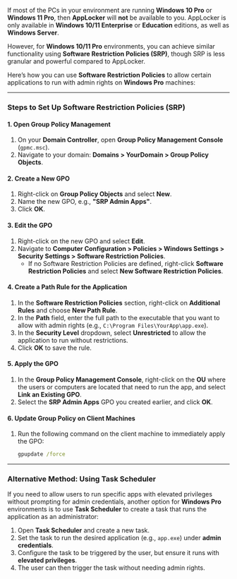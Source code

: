 If most of the PCs in your environment are running **Windows 10 Pro** or **Windows 11 Pro**, then **AppLocker** will **not** be available to you. AppLocker is only available in **Windows 10/11 Enterprise** or **Education** editions, as well as **Windows Server**.

However, for **Windows 10/11 Pro** environments, you can achieve similar functionality using **Software Restriction Policies (SRP)**, though SRP is less granular and powerful compared to AppLocker.

Here’s how you can use **Software Restriction Policies** to allow certain applications to run with admin rights on **Windows Pro** machines:

---

### Steps to Set Up Software Restriction Policies (SRP)

#### **1. Open Group Policy Management**
1. On your **Domain Controller**, open **Group Policy Management Console** (`gpmc.msc`).
2. Navigate to your domain: **Domains > YourDomain > Group Policy Objects**.

#### **2. Create a New GPO**
1. Right-click on **Group Policy Objects** and select **New**.
2. Name the new GPO, e.g., **"SRP Admin Apps"**.
3. Click **OK**.

#### **3. Edit the GPO**
1. Right-click on the new GPO and select **Edit**.
2. Navigate to **Computer Configuration > Policies > Windows Settings > Security Settings > Software Restriction Policies**.
   - If no Software Restriction Policies are defined, right-click **Software Restriction Policies** and select **New Software Restriction Policies**.

#### **4. Create a Path Rule for the Application**
1. In the **Software Restriction Policies** section, right-click on **Additional Rules** and choose **New Path Rule**.
2. In the **Path** field, enter the full path to the executable that you want to allow with admin rights (e.g., `C:\Program Files\YourApp\app.exe`).
3. In the **Security Level** dropdown, select **Unrestricted** to allow the application to run without restrictions.
4. Click **OK** to save the rule.

#### **5. Apply the GPO**
1. In the **Group Policy Management Console**, right-click on the **OU** where the users or computers are located that need to run the app, and select **Link an Existing GPO**.
2. Select the **SRP Admin Apps** GPO you created earlier, and click **OK**.

#### **6. Update Group Policy on Client Machines**
1. Run the following command on the client machine to immediately apply the GPO:
   ```cmd
   gpupdate /force
   ```

---

### Alternative Method: Using Task Scheduler

If you need to allow users to run specific apps with elevated privileges without prompting for admin credentials, another option for **Windows Pro** environments is to use **Task Scheduler** to create a task that runs the application as an administrator:

1. Open **Task Scheduler** and create a new task.
2. Set the task to run the desired application (e.g., `app.exe`) under **admin credentials**.
3. Configure the task to be triggered by the user, but ensure it runs with **elevated privileges**.
4. The user can then trigger the task without needing admin rights.

